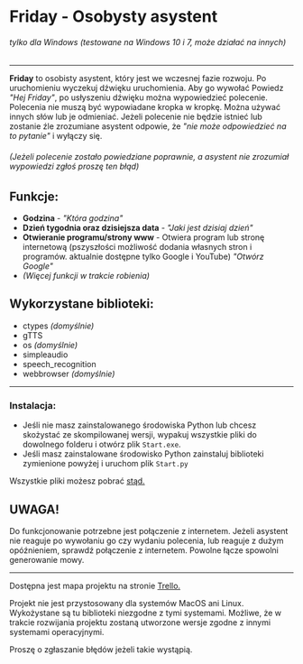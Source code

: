 # Friday - Osobysty asystent
###### *tylko dla Windows (testowane na Windows 10 i 7, może działać na innych)*

-----

**Friday** to osobisty asystent, który jest we wczesnej fazie rozwoju. Po uruchomieniu wyczekuj dźwięku uruchomienia. Aby go wywołać Powiedz *"Hej Friday"*, po usłyszeniu dźwięku można wypowiedzieć polecenie. Polecenia nie muszą być wypowiadane kropka w kropkę. Można używać innych słów lub je odmieniać. Jeżeli polecenie nie będzie istnieć lub zostanie źle zrozumiane asystent odpowie, że *"nie może odpowiedzieć na to pytanie"* i wyłączy się.
###### *(Jeżeli polecenie zostało powiedziane poprawnie, a asystent nie zrozumiał wypowiedzi zgłoś proszę ten błąd)*

## Funkcje:
* **Godzina** - *"Która godzina"*
* **Dzień tygodnia oraz dzisiejsza data** - *"Jaki jest dzisiaj dzień"*
* **Otwieranie programu/strony www** - Otwiera program lub stronę internetową (pszyszłości możliwość dodania własnych stron i programów. aktualnie dostępne tylko Google i YouTube) *"Otwórz Google"*
* *(Więcej funkcji w trakcie robienia)*

## Wykorzystane biblioteki:
* ctypes *(domyślnie)*
* gTTS
* os *(domyślnie)*
* simpleaudio
* speech_recognition
* webbrowser *(domyślnie)*

---
### Instalacja:
* Jeśli nie masz zainstalowanego środowiska Python lub chcesz skożystać ze skompilowanej wersji, wypakuj wszystkie pliki do dowolnego folderu i otwórz plik `Start.exe`.
* Jeśli masz zainstalowane środowisko Python zainstaluj biblioteki zymienione powyżej i uruchom plik `Start.py`

Wszystkie pliki możesz pobrać [stąd.](https://github.com/tomkolek/Friday_PcAsistant/archive/master.zip "Github Friday repository")

## UWAGA!
Do funkcjonowanie potrzebne jest połączenie z internetem. Jeżeli asystent nie reaguje po wywołaniu go czy wydaniu polecenia, lub reaguje z dużym opóźnieniem, sprawdź połączenie z internetem. Powolne łącze spowolni generowanie mowy.

---

Dostępna jest mapa projektu na stronie [Trello.](https://trello.com/b/NnwU2e8S/friday-osobisty-asystent "Friday roadmap")

Projekt nie jest przystosowany dla systemów MacOS ani Linux. Wykożystane są tu biblioteki niezgodne z tymi systemami. Możliwe, że w trakcie rozwijania projektu zostaną utworzone wersje zgodne z innymi systemami operacyjnymi.

Proszę o zgłaszanie błędów jeżeli takie wystąpią.
